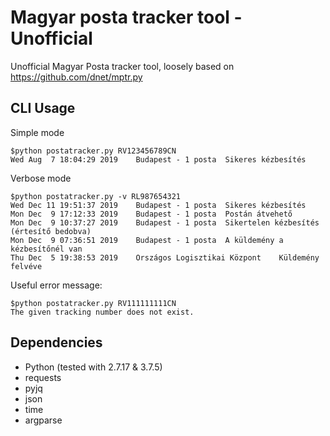 # Magyar posta tracker tool - Unofficial
Unofficial Magyar Posta tracker tool, loosely based on https://github.com/dnet/mptr.py

## CLI Usage

Simple mode
```
$python postatracker.py RV123456789CN
Wed Aug  7 18:04:29 2019	Budapest - 1 posta	Sikeres kézbesítés
```

Verbose mode
```
$python postatracker.py -v RL987654321
Wed Dec 11 19:51:37 2019	Budapest - 1 posta	Sikeres kézbesítés
Mon Dec  9 17:12:33 2019	Budapest - 1 posta	Postán átvehető
Mon Dec  9 10:37:27 2019	Budapest - 1 posta	Sikertelen kézbesítés (értesítő bedobva)
Mon Dec  9 07:36:51 2019	Budapest - 1 posta	A küldemény a kézbesítőnél van
Thu Dec  5 19:38:53 2019	Országos Logisztikai Központ	Küldemény felvéve
```

Useful error message:
```
$python postatracker.py RV111111111CN
The given tracking number does not exist.
```


## Dependencies
- Python (tested with 2.7.17 & 3.7.5)
- requests
- pyjq
- json
- time
- argparse

